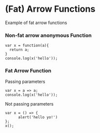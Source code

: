 # (Fat) Arrow Functions

Example of fat arrow functions

### Non-fat arrow anonymous Function

```
var x = function(a){
  return a;
}
console.log(x('hello'));

```

### Fat Arrow Function

Passing parameters

```
var x = a => a;
console.log(x('hello'));

```

Not passing parameters

```
var x = () => {
      alert('hello yo!')
};
x();

```
